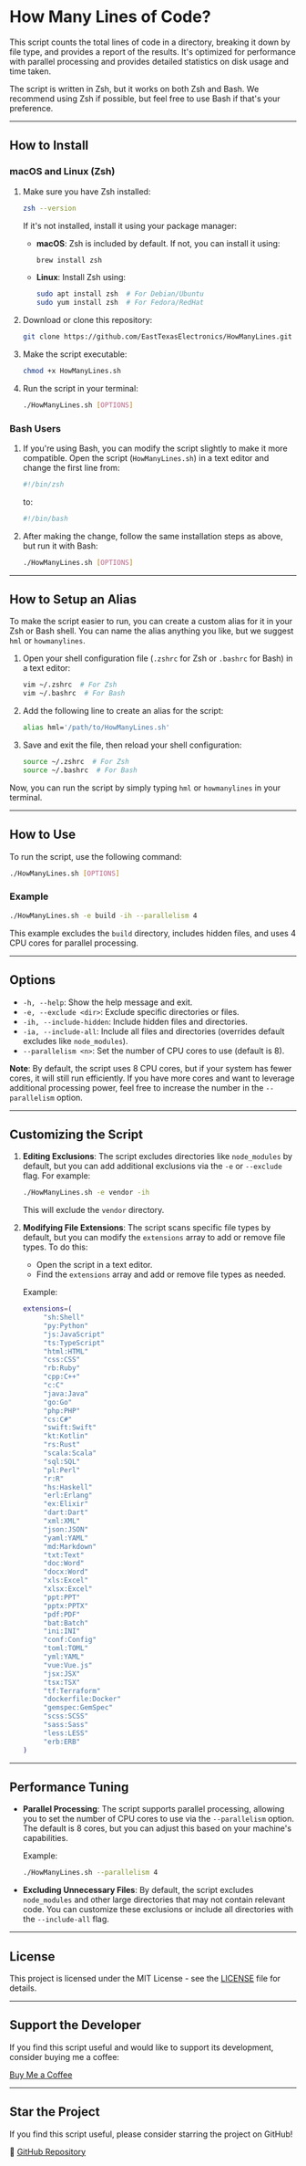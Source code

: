 
# How Many Lines of Code?

This script counts the total lines of code in a directory, breaking it down by file type, and provides a report of the results. It's optimized for performance with parallel processing and provides detailed statistics on disk usage and time taken.

The script is written in Zsh, but it works on both Zsh and Bash. We recommend using Zsh if possible, but feel free to use Bash if that's your preference.

---

## How to Install

### macOS and Linux (Zsh)

1. Make sure you have Zsh installed:

   ```bash
   zsh --version
   ```

   If it's not installed, install it using your package manager:

   - **macOS**: Zsh is included by default. If not, you can install it using:

     ```bash
     brew install zsh
     ```

   - **Linux**: Install Zsh using:

     ```bash
     sudo apt install zsh  # For Debian/Ubuntu
     sudo yum install zsh  # For Fedora/RedHat
     ```

2. Download or clone this repository:

   ```bash
   git clone https://github.com/EastTexasElectronics/HowManyLines.git
   ```

3. Make the script executable:

   ```bash
   chmod +x HowManyLines.sh
   ```

4. Run the script in your terminal:

   ```bash
   ./HowManyLines.sh [OPTIONS]
   ```

### Bash Users

1. If you're using Bash, you can modify the script slightly to make it more compatible. Open the script (`HowManyLines.sh`) in a text editor and change the first line from:

   ```bash
   #!/bin/zsh
   ```

   to:

   ```bash
   #!/bin/bash
   ```

2. After making the change, follow the same installation steps as above, but run it with Bash:

   ```bash
   ./HowManyLines.sh [OPTIONS]
   ```

---

## How to Setup an Alias

To make the script easier to run, you can create a custom alias for it in your Zsh or Bash shell. You can name the alias anything you like, but we suggest `hml` or `howmanylines`.

1. Open your shell configuration file (`.zshrc` for Zsh or `.bashrc` for Bash) in a text editor:

   ```bash
   vim ~/.zshrc  # For Zsh
   vim ~/.bashrc  # For Bash
   ```

2. Add the following line to create an alias for the script:

   ```bash
   alias hml='/path/to/HowManyLines.sh'
   ```

3. Save and exit the file, then reload your shell configuration:

   ```bash
   source ~/.zshrc  # For Zsh
   source ~/.bashrc  # For Bash
   ```

Now, you can run the script by simply typing `hml` or `howmanylines` in your terminal.

---

## How to Use

To run the script, use the following command:

```bash
./HowManyLines.sh [OPTIONS]
```

### Example

```bash
./HowManyLines.sh -e build -ih --parallelism 4
```

This example excludes the `build` directory, includes hidden files, and uses 4 CPU cores for parallel processing.

---

## Options

- `-h, --help`: Show the help message and exit.
- `-e, --exclude <dir>`: Exclude specific directories or files.
- `-ih, --include-hidden`: Include hidden files and directories.
- `-ia, --include-all`: Include all files and directories (overrides default excludes like `node_modules`).
- `--parallelism <n>`: Set the number of CPU cores to use (default is 8).

**Note**: By default, the script uses 8 CPU cores, but if your system has fewer cores, it will still run efficiently. If you have more cores and want to leverage additional processing power, feel free to increase the number in the `--parallelism` option.

---

## Customizing the Script

1. **Editing Exclusions**: The script excludes directories like `node_modules` by default, but you can add additional exclusions via the `-e` or `--exclude` flag. For example:

   ```bash
   ./HowManyLines.sh -e vendor -ih
   ```

   This will exclude the `vendor` directory.

2. **Modifying File Extensions**: The script scans specific file types by default, but you can modify the `extensions` array to add or remove file types. To do this:

   - Open the script in a text editor.
   - Find the `extensions` array and add or remove file types as needed.

   Example:

   ```bash
   extensions=(
        "sh:Shell"
        "py:Python"
        "js:JavaScript"
        "ts:TypeScript"
        "html:HTML"
        "css:CSS"
        "rb:Ruby"
        "cpp:C++"
        "c:C"
        "java:Java"
        "go:Go"
        "php:PHP"
        "cs:C#"
        "swift:Swift"
        "kt:Kotlin"
        "rs:Rust"
        "scala:Scala"
        "sql:SQL"
        "pl:Perl"
        "r:R"
        "hs:Haskell"
        "erl:Erlang"
        "ex:Elixir"
        "dart:Dart"
        "xml:XML"
        "json:JSON"
        "yaml:YAML"
        "md:Markdown"
        "txt:Text"
        "doc:Word"
        "docx:Word"
        "xls:Excel"
        "xlsx:Excel"
        "ppt:PPT"
        "pptx:PPTX"
        "pdf:PDF"
        "bat:Batch"
        "ini:INI"
        "conf:Config"
        "toml:TOML"
        "yml:YAML"
        "vue:Vue.js"
        "jsx:JSX"
        "tsx:TSX"
        "tf:Terraform"
        "dockerfile:Docker"
        "gemspec:GemSpec"
        "scss:SCSS"
        "sass:Sass"
        "less:LESS"
        "erb:ERB"
   )
   ```

---

## Performance Tuning

- **Parallel Processing**: The script supports parallel processing, allowing you to set the number of CPU cores to use via the `--parallelism` option. The default is 8 cores, but you can adjust this based on your machine's capabilities.

  Example:

  ```bash
  ./HowManyLines.sh --parallelism 4
  ```

- **Excluding Unnecessary Files**: By default, the script excludes `node_modules` and other large directories that may not contain relevant code. You can customize these exclusions or include all directories with the `--include-all` flag.

---

## License

This project is licensed under the MIT License - see the [LICENSE](LICENSE) file for details.

---

## Support the Developer

If you find this script useful and would like to support its development, consider buying me a coffee:

[Buy Me a Coffee](https://buymeacoffee.com/rmhavelaar)

---

## Star the Project

If you find this script useful, please consider starring the project on GitHub!

💖 [GitHub Repository](https://github.com/EastTexasElectronics/HowManyLines)
